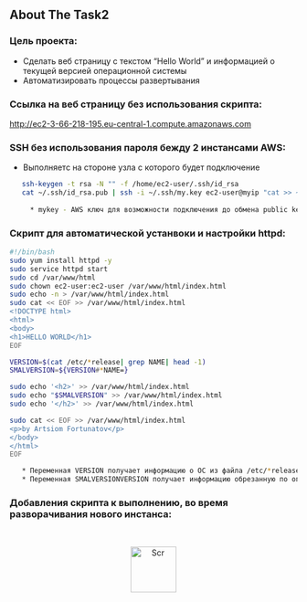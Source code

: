 <!-- ABOUT THE PROJECT -->
## About The Task2
### Цель проекта:
* Сделать веб страницу с текстом “Hello World” и информацией о текущей версией операционной системы
* Автоматизировать процессы развертывания 
### Ссылка на  веб страницу без использования скрипта:
http://ec2-3-66-218-195.eu-central-1.compute.amazonaws.com
### SSH без использования пароля бежду 2 инстансами AWS:
* Выполняетс на стороне узла с которого будет подключение 
```sh
   ssh-keygen -t rsa -N "" -f /home/ec2-user/.ssh/id_rsa
   cat ~/.ssh/id_rsa.pub | ssh -i ~/.ssh/my.key ec2-user@myip "cat >> ~/.ssh/authorized_keys"
   
     * mykey - AWS ключ для возможности подключения до обмена public key  между нодами.
   ```
### Скрипт для автоматической устанвоки и настройки httpd:
```sh
#!/bin/bash
sudo yum install httpd -y
sudo service httpd start
sudo cd /var/www/html
sudo chown ec2-user:ec2-user /var/www/html/index.html
sudo echo -n > /var/www/html/index.html
sudo cat << EOF >> /var/www/html/index.html
<!DOCTYPE html>
<html>
<body>
<h1>HELLO WORLD</h1>
EOF

VERSION=$(cat /etc/*release| grep NAME| head -1)
SMALVERSION=${VERSION#*NAME=}

sudo echo '<h2>' >> /var/www/html/index.html
sudo echo "$SMALVERSION" >> /var/www/html/index.html
sudo echo '</h2>' >> /var/www/html/index.html

sudo cat << EOF >> /var/www/html/index.html
<p>by Artsiom Fortunatov</p>
</body>
</html>
EOF

   * Переменная VERSION получает информацию о ОС из файла /etc/*release
   * Переменная SMALVERSIONVERSION получает информацию обрезанную по определенному полю
   ```
### Добавления скрипта к выполнению, во время разворачивания нового инстанса:
<br />
<p align="center">
  <a href="https://github.com/ArtsiomFortunatov/exadel_internship/task2">
    <img src="/tree/master/task2/AddUserData.png" alt="Scr" width="80" height="80">
  </a>